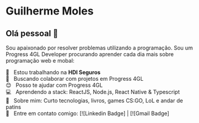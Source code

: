 # Guilherme Moles

## Olá pessoal 👋
Sou apaixonado por resolver problemas utilizando a programação.
Sou um Progress 4GL Developer procurando aprender cada dia mais sobre programação web e mobal:

 :rocket:  &nbsp; Estou trabalhando na **HDI Seguros**
 <br/> :purple_heart: &nbsp; Buscando colaborar com projetos em Progress 4GL
 <br/> :blush: &nbsp; Posso te ajudar com Progress 4GL
 <br/> :computer: &nbsp; Aprendendo a stack: ReactJS, Node.js, React Native & Typescript
 <br/> 💬  &nbsp; Sobre mim: Curto tecnologias, livros, games CS:GO, LoL e andar de patins
 <br/> :email: &nbsp; Entre em contato comigo: [![Linkedin Badge]
| 
[![Gmail Badge]
